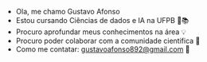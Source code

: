 - Ola, me chamo Gustavo Afonso
- Estou cursando Ciências de dados e IA na UFPB 📙📚
- Procuro aprofundar meus conhecimentos na área 💡
- Procuro poder colaborar com a comunidade cientifica 🧪
- Como me contatar: gustavoafonso892@gmail.com 📩
  
